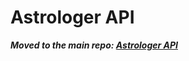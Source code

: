 # Astrologer API

***Moved to the main repo: [Astrologer API](https://github.com/g-battaglia/Astrologer-API)***

